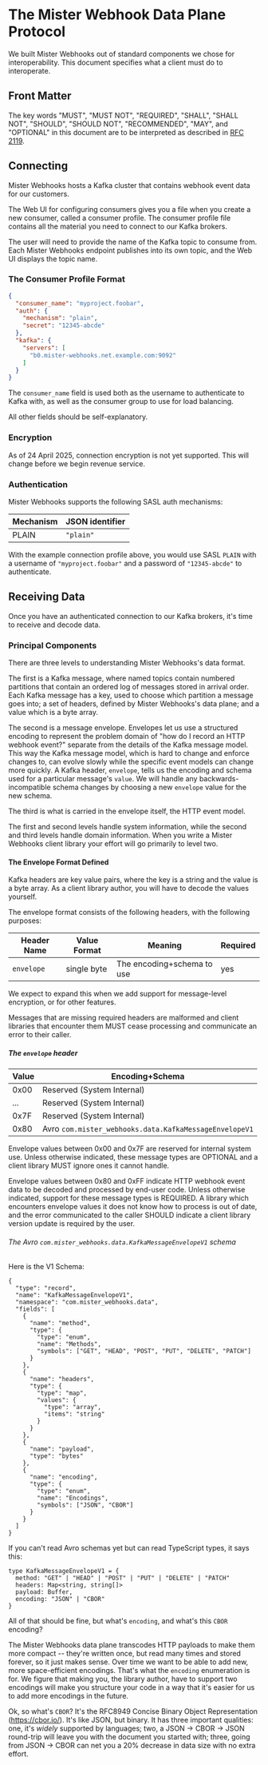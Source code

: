 # The Mister Webhook Data Plane Protocol

We built Mister Webhooks out of standard components we chose for interoperability. This document specifies what a client must do to interoperate.

## Front Matter

The key words "MUST", "MUST NOT", "REQUIRED", "SHALL", "SHALL NOT", "SHOULD", "SHOULD NOT", "RECOMMENDED",  "MAY", and "OPTIONAL" in this document are to be interpreted as described in [RFC 2119](https://datatracker.ietf.org/doc/html/rfc2119).

## Connecting
Mister Webhooks hosts a Kafka cluster that contains webhook event data for our customers.

The Web UI for configuring consumers gives you a file when you create a new consumer, called a consumer profile. The consumer profile file contains all the material you need to connect to our Kafka brokers.

The user will need to provide the name of the Kafka topic to consume from. Each Mister Webhooks endpoint publishes into its own topic, and the Web UI displays the topic name.

### The Consumer Profile Format

```json
{
  "consumer_name": "myproject.foobar",
  "auth": {
    "mechanism": "plain",
    "secret": "12345-abcde"
  },
  "kafka": {
    "servers": [
      "b0.mister-webhooks.net.example.com:9092"
    ]
  }
}
```

The `consumer_name` field is used both as the username to authenticate to Kafka with, as well as the consumer group to use for load balancing.

All other fields should be self-explanatory.

### Encryption

As of 24 April 2025, connection encryption is not yet supported. This will change before we begin revenue service.

### Authentication

Mister Webhooks supports the following SASL auth mechanisms:

| Mechanism | JSON identifier |
| --------- | --------------- |
| PLAIN     | `"plain"`       |

With the example connection profile above, you would use  SASL `PLAIN` with a username of `"myproject.foobar"` and a password of `"12345-abcde"` to authenticate.

## Receiving Data

Once you have an authenticated connection to our Kafka brokers, it's time to receive and decode data.

### Principal Components

There are three levels to understanding Mister Webhooks's data format.

The first is a Kafka message, where named topics contain numbered partitions that contain an ordered log of messages stored in arrival order. Each Kafka message has a key, used to choose which partition a message goes into; a set of headers, defined by Mister Webhooks's data plane; and a value which is a byte array.

The second is a message envelope. Envelopes let us use a structured encoding to represent the problem domain of "how do I record an HTTP webhook event?" separate from the details of the Kafka message model. This way the Kafka message model, which is hard to change and enforce changes to, can evolve slowly while the specific event models can change more quickly. A Kafka header, `envelope`, tells us the encoding and schema used for a particular message's `value`. We will handle any backwards-incompatible schema changes by choosing a new `envelope` value for the new schema.

The third is what is carried in the envelope itself, the HTTP event model.

The first and second levels handle system information, while the second and third levels handle domain information. When you write a Mister Webhooks client library your effort will go primarily to level two.

#### The Envelope Format Defined

Kafka headers are key value pairs, where the key is a string and the value is a byte array. As a client library author, you will have to decode the values yourself.

The envelope format consists of the following headers, with the following purposes:

| Header Name | Value Format | Meaning                    | Required |
| ----------- | ------------ | -------------------------- | -------- |
| `envelope`  | single byte  | The encoding+schema to use | yes      |

We expect to expand this when we add support for message-level encryption, or for other features.

Messages that are missing required headers are malformed and client libraries that encounter them MUST cease processing and communicate an error to their caller.

##### The `envelope` header

| Value | Encoding+Schema                                        |
| ----- | ------------------------------------------------------ |
| 0x00  | Reserved (System Internal)                             |
| ...   | Reserved (System Internal)                             |
| 0x7F  | Reserved (System Internal)                             |
| 0x80  | Avro `com.mister_webhooks.data.KafkaMessageEnvelopeV1` |

Envelope values between 0x00 and 0x7F are reserved for internal system use. Unless otherwise indicated, these message types are OPTIONAL and a client library MUST ignore ones it cannot handle.

Envelope values between 0x80 and 0xFF indicate HTTP webhook event data to be decoded and processed by end-user code. Unless otherwise indicated, support for these message types is REQUIRED. A library which encounters envelope values it does not know how to process is out of date, and the error communicated to the caller SHOULD indicate a client library version update is required by the user.

###### The Avro `com.mister_webhooks.data.KafkaMessageEnvelopeV1` schema

Here is the V1 Schema:
```
{
  "type": "record",
  "name": "KafkaMessageEnvelopeV1",
  "namespace": "com.mister_webhooks.data",
  "fields": [
    {
      "name": "method",
      "type": {
        "type": "enum",
        "name": "Methods",
        "symbols": ["GET", "HEAD", "POST", "PUT", "DELETE", "PATCH"]
      }
    },
    {
      "name": "headers",
      "type": {
        "type": "map",
        "values": {
          "type": "array",
          "items": "string"
        }
      }
    },
    {
      "name": "payload",
      "type": "bytes"
    },
    {
      "name": "encoding",
      "type": {
        "type": "enum",
        "name": "Encodings",
        "symbols": ["JSON", "CBOR"]
      }
    }
  ]
}
```

If you can't read Avro schemas yet but can read TypeScript types, it says this:
```
type KafkaMessageEnvelopeV1 = {
  method: "GET" | "HEAD" | "POST" | "PUT" | "DELETE" | "PATCH"
  headers: Map<string, string[]>
  payload: Buffer,
  encoding: "JSON" | "CBOR"
}
```

All of that should be fine, but what's `encoding`, and what's this `CBOR` encoding?

The Mister Webhooks data plane transcodes HTTP payloads to make them more compact -- they're written once, but read many times and stored forever, so it just makes sense. Over time we want to be able to add new, more space-efficient encodings. That's what the `encoding` enumeration is for. We figure that making you, the library author, have to support two encodings will make you structure your code in a way that it's easier for us to add more encodings in the future.

Ok, so what's `CBOR`? It's the RFC8949 Concise Binary Object Representation (https://cbor.io/). It's like JSON, but binary. It has three important qualities: one, it's _widely_ supported by languages; two, a JSON -> CBOR -> JSON round-trip will leave you with the document you started with; three, going from JSON -> CBOR can net you a 20% decrease in data size with no extra effort.
